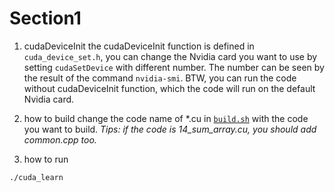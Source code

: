 # Section1

1. cudaDeviceInit
the cudaDeviceInit function is defined in `cuda_device_set.h`, you can change the Nvidia card you want to use by setting `cudaSetDevice` with different number. The number can be seen by the result of the command `nvidia-smi`. BTW, you can run the code without cudaDeviceInit function, which the code will run on the default Nvidia card.

1. how to build
change the code name of *.cu in [`build.sh`](./build.sh) with the code you want to build.
*Tips: if the code is 14_sum_array.cu, you should add common.cpp too.*

1. how to run
```bash
./cuda_learn
```